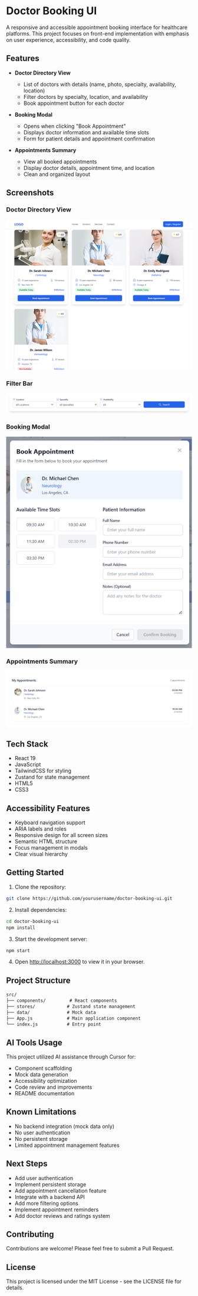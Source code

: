 # Doctor Booking UI

A responsive and accessible appointment booking interface for healthcare platforms. This project focuses on front-end implementation with emphasis on user experience, accessibility, and code quality.

## Features

- **Doctor Directory View**
  - List of doctors with details (name, photo, specialty, availability, location)
  - Filter doctors by specialty, location, and availability
  - Book appointment button for each doctor

- **Booking Modal**
  - Opens when clicking "Book Appointment"
  - Displays doctor information and available time slots
  - Form for patient details and appointment confirmation

- **Appointments Summary**
  - View all booked appointments
  - Display doctor details, appointment time, and location
  - Clean and organized layout

## Screenshots

### Doctor Directory View
![Doctor Directory View](./screenshots/doctor-directory.png)

### Filter Bar
![Filter Bar](./screenshots/filter-bar.png)

### Booking Modal
![Booking Modal](./screenshots/booking-modal.png)

### Appointments Summary
![Appointments Summary](./screenshots/appointments-summary.png)

## Tech Stack

- React 19
- JavaScript
- TailwindCSS for styling
- Zustand for state management
- HTML5
- CSS3

## Accessibility Features

- Keyboard navigation support
- ARIA labels and roles
- Responsive design for all screen sizes
- Semantic HTML structure
- Focus management in modals
- Clear visual hierarchy

## Getting Started

1. Clone the repository:
```bash
git clone https://github.com/yourusername/doctor-booking-ui.git
```

2. Install dependencies:
```bash
cd doctor-booking-ui
npm install
```

3. Start the development server:
```bash
npm start
```

4. Open [http://localhost:3000](http://localhost:3000) to view it in your browser.

## Project Structure

```
src/
├── components/         # React components
├── stores/            # Zustand state management
├── data/              # Mock data
├── App.js             # Main application component
└── index.js           # Entry point
```

## AI Tools Usage

This project utilized AI assistance through Cursor for:
- Component scaffolding
- Mock data generation
- Accessibility optimization
- Code review and improvements
- README documentation

## Known Limitations

- No backend integration (mock data only)
- No user authentication
- No persistent storage
- Limited appointment management features

## Next Steps

- Add user authentication
- Implement persistent storage
- Add appointment cancellation feature
- Integrate with a backend API
- Add more filtering options
- Implement appointment reminders
- Add doctor reviews and ratings system

## Contributing

Contributions are welcome! Please feel free to submit a Pull Request.

## License

This project is licensed under the MIT License - see the LICENSE file for details.
